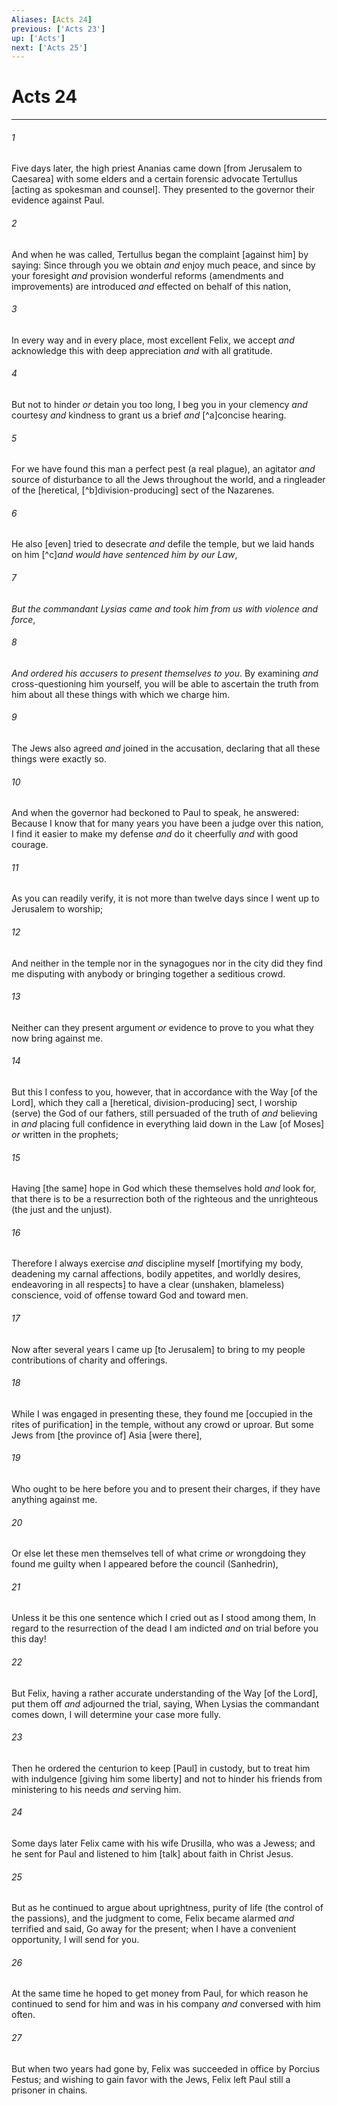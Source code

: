 ```yaml
---
Aliases: [Acts 24]
previous: ['Acts 23']
up: ['Acts']
next: ['Acts 25']
---
```

# Acts 24

***














###### 1 






Five days later, the high priest Ananias came down [from Jerusalem to Caesarea] with some elders and a certain forensic advocate Tertullus [acting as spokesman and counsel]. They presented to the governor their evidence against Paul. 













###### 2 






And when he was called, Tertullus began the complaint [against him] by saying: Since through you we obtain _and_ enjoy much peace, and since by your foresight _and_ provision wonderful reforms (amendments and improvements) are introduced _and_ effected on behalf of this nation, 













###### 3 






In every way and in every place, most excellent Felix, we accept _and_ acknowledge this with deep appreciation _and_ with all gratitude. 













###### 4 






But not to hinder _or_ detain you too long, I beg you in your clemency _and_ courtesy _and_ kindness to grant us a brief _and_ [^a]concise hearing. 













###### 5 






For we have found this man a perfect pest (a real plague), an agitator _and_ source of disturbance to all the Jews throughout the world, and a ringleader of the [heretical, [^b]division-producing] sect of the Nazarenes. 













###### 6 






He also [even] tried to desecrate _and_ defile the temple, but we laid hands on him [^c]_and would have sentenced him by our Law_, 













###### 7 






_But the commandant Lysias came and took him from us with violence and force_, 













###### 8 






_And ordered his accusers to present themselves to you_. By examining _and_ cross-questioning him yourself, you will be able to ascertain the truth from him about all these things with which we charge him. 













###### 9 






The Jews also agreed _and_ joined in the accusation, declaring that all these things were exactly so. 













###### 10 






And when the governor had beckoned to Paul to speak, he answered: Because I know that for many years you have been a judge over this nation, I find it easier to make my defense _and_ do it cheerfully _and_ with good courage. 













###### 11 






As you can readily verify, it is not more than twelve days since I went up to Jerusalem to worship; 













###### 12 






And neither in the temple nor in the synagogues nor in the city did they find me disputing with anybody or bringing together a seditious crowd. 













###### 13 






Neither can they present argument _or_ evidence to prove to you what they now bring against me. 













###### 14 






But this I confess to you, however, that in accordance with the Way [of the Lord], which they call a [heretical, division-producing] sect, I worship (serve) the God of our fathers, still persuaded of the truth of _and_ believing in _and_ placing full confidence in everything laid down in the Law [of Moses] _or_ written in the prophets; 













###### 15 






Having [the same] hope in God which these themselves hold _and_ look for, that there is to be a resurrection both of the righteous and the unrighteous (the just and the unjust). 













###### 16 






Therefore I always exercise _and_ discipline myself [mortifying my body, deadening my carnal affections, bodily appetites, and worldly desires, endeavoring in all respects] to have a clear (unshaken, blameless) conscience, void of offense toward God and toward men. 













###### 17 






Now after several years I came up [to Jerusalem] to bring to my people contributions of charity and offerings. 













###### 18 






While I was engaged in presenting these, they found me [occupied in the rites of purification] in the temple, without any crowd or uproar. But some Jews from [the province of] Asia [were there], 













###### 19 






Who ought to be here before you and to present their charges, if they have anything against me. 













###### 20 






Or else let these men themselves tell of what crime _or_ wrongdoing they found me guilty when I appeared before the council (Sanhedrin), 













###### 21 






Unless it be this one sentence which I cried out as I stood among them, In regard to the resurrection of the dead I am indicted _and_ on trial before you this day! 













###### 22 






But Felix, having a rather accurate understanding of the Way [of the Lord], put them off _and_ adjourned the trial, saying, When Lysias the commandant comes down, I will determine your case more fully. 













###### 23 






Then he ordered the centurion to keep [Paul] in custody, but to treat him with indulgence [giving him some liberty] and not to hinder his friends from ministering to his needs _and_ serving him. 













###### 24 






Some days later Felix came with his wife Drusilla, who was a Jewess; and he sent for Paul and listened to him [talk] about faith in Christ Jesus. 













###### 25 






But as he continued to argue about uprightness, purity of life (the control of the passions), and the judgment to come, Felix became alarmed _and_ terrified and said, Go away for the present; when I have a convenient opportunity, I will send for you. 













###### 26 






At the same time he hoped to get money from Paul, for which reason he continued to send for him and was in his company _and_ conversed with him often. 













###### 27 






But when two years had gone by, Felix was succeeded in office by Porcius Festus; and wishing to gain favor with the Jews, Felix left Paul still a prisoner in chains.

